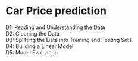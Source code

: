 # Car Price prediction
D1: Reading and Understanding the Data  
D2: Cleaning the Data  
D3: Splitting the Data into Training and Testing Sets  
D4: Building a Linear Model  
D5: Model Evaluation
